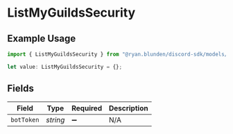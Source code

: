 # ListMyGuildsSecurity

## Example Usage

```typescript
import { ListMyGuildsSecurity } from "@ryan.blunden/discord-sdk/models/operations";

let value: ListMyGuildsSecurity = {};
```

## Fields

| Field              | Type               | Required           | Description        |
| ------------------ | ------------------ | ------------------ | ------------------ |
| `botToken`         | *string*           | :heavy_minus_sign: | N/A                |
